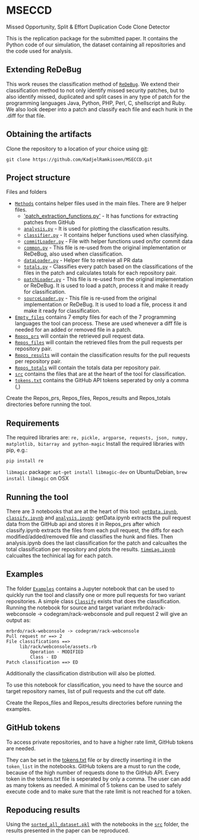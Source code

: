 # MSECCD
Missed Opportunity, Split &amp; Effort Duplication Code Clone Detector

This is the replication package for the submitted paper. It contains the Python code of our simulation,
the dataset containing all repositories and the code used for analysis.

## Extending ReDeBug
This work reuses the classification method of [`ReDeBug`](https://github.com/dbrumley/redebug). We extend their classification method to not only identify missed security patches, but to also identify missed, duplicated and split cases in any type of patch for the programming languages Java, Python, PHP, Perl, C, shellscript and Ruby.
We also look deeper into a patch and classify each file and each hunk in the .diff for that file.

## Obtaining the artifacts
Clone the repository to a location of your choice using [git](https://git-scm.com/):
  ```
  git clone https://github.com/KadjelRamkisoen/MSECCD.git
  ```

## Project structure
Files and folders

* [`Methods`](Methods) contains helper files used in the main files. There are 9 helper files.
    * ['patch_extraction_functions.py'](Methods/patch_extraction_functions.py) - It has functions for extracting patches from GitHub
	* [`analysis.py`](Methods/analysis.py) - It is used for plotting the classfication results.
	* [`classifier.py`](Methods/classifier.py) - It contains helper functions used when classifying.
	* [`commitLoader.py`](Methods/) - File with helper functions used on/for commit data
	* [`common.py`](Methods/common.py) - This file is re-used from the original implementation or ReDeBug, also used when classification.
	* [`dataLoader.py`](Methods/dataLoader.py) - Helper file to retreive all PR data
	* [`totals.py`](Methods/totals.py) - Classifies every patch based on the classifications of the files in the patch and calculates totals for each repository pair.
	* [`patchLoader.py`](Methods/patchLoader.py) - This file is re-used from the original implementation or ReDeBug. It is used to load a patch, process it and make it ready for classification.
	* [`sourceLoader.py`](Methods/sourceLoader.py) - This file is re-used from the original implementation or ReDeBug. It is used to load a file, process it and make it ready for classification. 
* [`Empty_files`](Empty_files) contains 7 empty files for each of the 7 programming languages the tool can process. These are used whenever a diff file is needed for an added or removed file in a patch.
* [`Repos_prs`](Repos_prs) will contain the retrieved pull request data.
* [`Repos_files`](Repos_files) will contain the retrieved files from the pull requests per repository pair.
* [`Repos_results`](Repos_results) will contain the classification results for the pull requests per repository pair.
* [`Repos_totals`](Repos_totals) will contain the totals data per repository pair.
* [`src`](src) contains the files that are at the heart of the tool for classification.
* [`tokens.txt`](tokens.txt) contains the GitHub API tokens seperated by only a comma (,)

Create the Repos_prs, Repos_files, Repos_results and Repos_totals directories before running the tool.

## Requirements
The required libraries are: ```re, pickle, argparse, requests, json, numpy, matplotlib, bitarray and python-magic```
Install the required libraries with pip, e.g.:
```
pip install re
```

```libmagic``` package: ```apt-get install libmagic-dev``` on Ubuntu/Debian, ```brew install libmagic``` on OSX

## Running the tool
There are 3 notebooks that are at the heart of this tool: [`getData.ipynb`](src/getData.ipynb), [`classify.ipynb`](src/classify.ipynb) 
and [`analysis.ipynb`](src/analysis.ipynb): getData.ipynb extracts the pull request data from the GitHub api
and stores it in Repos_prs after which classify.ipynb extracts the files from each pull request, the diffs
for each modified/added/removed file and classifies the hunk and files. Then analysis.ipynb does the last classification for the patch
and calcualtes the total classification per repository and plots the results. [`timeLag.ipynb`](src/timeLag.ipynb) calcualtes the techinical lag for each patch.

## Examples
The folder [`Examples`](Examples) contains a Jupyter notebook that can be used to quickly run the tool and classify one or more pull requests for two variant repositories. A simple class [`Classify`](Examples/classify.py) exists that does the classification. Running the notebook for source and target variant mrbrdo/rack-webconsole -> codegram/rack-webconsole and pull request 2 will give an output as:

```
mrbrdo/rack-webconsole -> codegram/rack-webconsole
Pull request nr ==> 2
File classifications ==>
	 lib/rack/webconsole/assets.rb
		 Operation - MODIFIED
		 Class - ED
Patch classification ==> ED
```
Additionally the classification distribution will also be plotted.

To use this notebook for classification, you need to have the source and target repository names, list of pull requests and the cut off date.

Create the Repos_files and Repos_results directories before running the examples.

## GitHub tokens
To access private repositories, and to have a higher rate limit, GitHub tokens are needed.

They can be set in the [tokens.txt](tokens.txt) file or by directly inserting it in the ```token_list``` in the notebooks. GitHub tokens are a must to run the code, because of the high number of requests done to the GitHub API. 
Every token in the tokens.txt file is seperated by only a comma. The user can add as many tokens as needed. A minimal of 5 tokens can be used to safely execute code and to make sure that the rate limit is not reached for a token.

## Repoducing results
Using the [`sorted_all_dataset.pkl`](sorted_all_dataset.pkl) with the notebooks in the [`src`](src) folder, the results presented in the paper can be reproduced.

